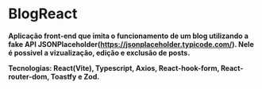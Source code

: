 # BlogReact

**Aplicação front-end que imita o funcionamento de um blog utilizando a fake API JSONPlaceholder(https://jsonplaceholder.typicode.com/). Nele é possivel a vizualização, edição e exclusão de posts.**

**Tecnologias: React(Vite), Typescript, Axios, React-hook-form, React-router-dom, Toastfy e Zod.**
